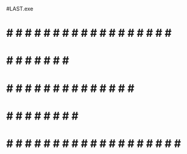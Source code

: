 #LAST.exe

 #               #          # # #   # # # # #        # # # #     #       #     # # # #
 #              #  #       #            #            #             #   #       #
 #             #    #       # # #       #            # # # #         #         # # # #
 #            #  #   #           #      #            #             #   #       #
 # # # #     #        #     # # #       #      #     # # # #     #       #     # # # #
